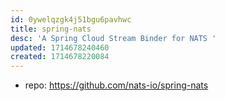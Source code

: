 ```yaml
---
id: 0ywelqzgk4j51bgu6pavhwc
title: spring-nats
desc: 'A Spring Cloud Stream Binder for NATS '
updated: 1714678240460
created: 1714678220084
---
```


- repo: https://github.com/nats-io/spring-nats